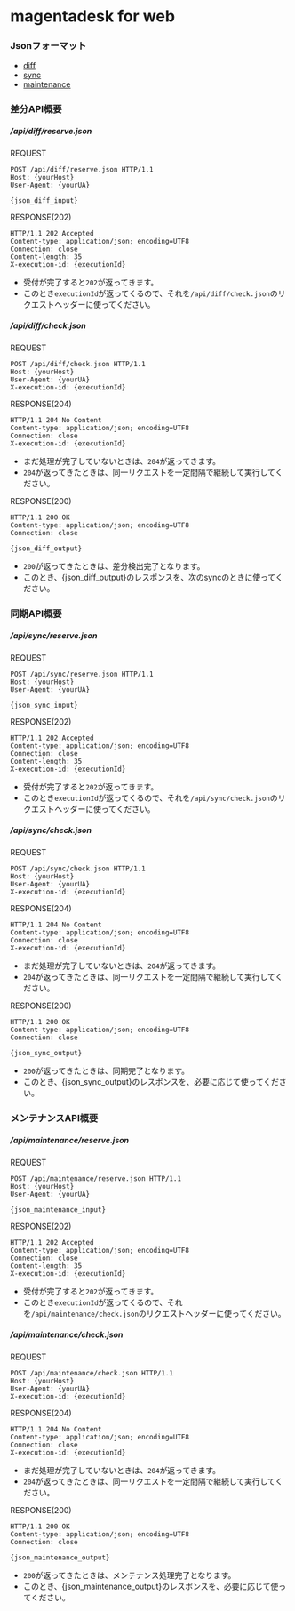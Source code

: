 # magentadesk for web

### Jsonフォーマット

* [diff](../doc/json_diff.ja.md)
* [sync](../doc/json_sync.ja.md)
* [maintenance](../doc/json_maintenance.ja.md)

### 差分API概要

##### /api/diff/reserve.json

REQUEST  

    POST /api/diff/reserve.json HTTP/1.1
    Host: {yourHost}
    User-Agent: {yourUA}
    
    {json_diff_input}

RESPONSE(202)  

    HTTP/1.1 202 Accepted
    Content-type: application/json; encoding=UTF8
    Connection: close
    Content-length: 35
    X-execution-id: {executionId}

* 受付が完了すると`202`が返ってきます。
* このとき`executionId`が返ってくるので、それを`/api/diff/check.json`のリクエストヘッダーに使ってください。

##### /api/diff/check.json

REQUEST

    POST /api/diff/check.json HTTP/1.1
    Host: {yourHost}
    User-Agent: {yourUA}
    X-execution-id: {executionId}

RESPONSE(204)

    HTTP/1.1 204 No Content
    Content-type: application/json; encoding=UTF8
    Connection: close
    X-execution-id: {executionId}

* まだ処理が完了していないときは、`204`が返ってきます。
* `204`が返ってきたときは、同一リクエストを一定間隔で継続して実行してください。

RESPONSE(200)

    HTTP/1.1 200 OK
    Content-type: application/json; encoding=UTF8
    Connection: close
    
    {json_diff_output}

* `200`が返ってきたときは、差分検出完了となります。
* このとき、{json_diff_output}のレスポンスを、次のsyncのときに使ってください。

### 同期API概要

##### /api/sync/reserve.json

REQUEST

    POST /api/sync/reserve.json HTTP/1.1
    Host: {yourHost}
    User-Agent: {yourUA}
    
    {json_sync_input}

RESPONSE(202)

    HTTP/1.1 202 Accepted
    Content-type: application/json; encoding=UTF8
    Connection: close
    Content-length: 35
    X-execution-id: {executionId}

* 受付が完了すると`202`が返ってきます。
* このとき`executionId`が返ってくるので、それを`/api/sync/check.json`のリクエストヘッダーに使ってください。

##### /api/sync/check.json

REQUEST

    POST /api/sync/check.json HTTP/1.1
    Host: {yourHost}
    User-Agent: {yourUA}
    X-execution-id: {executionId}

RESPONSE(204)

    HTTP/1.1 204 No Content
    Content-type: application/json; encoding=UTF8
    Connection: close
    X-execution-id: {executionId}

* まだ処理が完了していないときは、`204`が返ってきます。
* `204`が返ってきたときは、同一リクエストを一定間隔で継続して実行してください。

RESPONSE(200)

    HTTP/1.1 200 OK
    Content-type: application/json; encoding=UTF8
    Connection: close
    
    {json_sync_output}

* `200`が返ってきたときは、同期完了となります。
* このとき、{json_sync_output}のレスポンスを、必要に応じて使ってください。

### メンテナンスAPI概要

##### /api/maintenance/reserve.json

REQUEST

    POST /api/maintenance/reserve.json HTTP/1.1
    Host: {yourHost}
    User-Agent: {yourUA}
    
    {json_maintenance_input}

RESPONSE(202)

    HTTP/1.1 202 Accepted
    Content-type: application/json; encoding=UTF8
    Connection: close
    Content-length: 35
    X-execution-id: {executionId}

* 受付が完了すると`202`が返ってきます。
* このとき`executionId`が返ってくるので、それを`/api/maintenance/check.json`のリクエストヘッダーに使ってください。

##### /api/maintenance/check.json

REQUEST

    POST /api/maintenance/check.json HTTP/1.1
    Host: {yourHost}
    User-Agent: {yourUA}
    X-execution-id: {executionId}

RESPONSE(204)

    HTTP/1.1 204 No Content
    Content-type: application/json; encoding=UTF8
    Connection: close
    X-execution-id: {executionId}

* まだ処理が完了していないときは、`204`が返ってきます。
* `204`が返ってきたときは、同一リクエストを一定間隔で継続して実行してください。

RESPONSE(200)

    HTTP/1.1 200 OK
    Content-type: application/json; encoding=UTF8
    Connection: close
    
    {json_maintenance_output}

* `200`が返ってきたときは、メンテナンス処理完了となります。
* このとき、{json_maintenance_output}のレスポンスを、必要に応じて使ってください。
